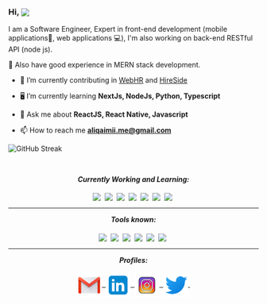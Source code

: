 <h3>Hi, <img align="center" src="assets/gifs/Hi.gif" width="20px" />&nbsp;</h3>

<p>I am a Software Engineer, Expert in front-end development (mobile applications📱, web applications 💻), I'm also working on back-end RESTful API (node js).</p>

<p>🎉 Also have good experience in MERN stack development.</p>

- 🔭 I’m currently contributing in [WebHR](https://web.hr/) and [HireSide](https://hireside.com/)

- 🖥 I’m currently learning **NextJs, NodeJs, Python, Typescript**

- 💬 Ask me about **ReactJS, React Native, Javascript**

- 📫 How to reach me **aliqaimii.me@gmail.com**

![GitHub Streak](https://streak-stats.demolab.com/?user=aliqaimii)

<br/>
               
<p align="left"> 
                      
</p>

<p align="center">
<i><b>Currently Working and Learning:</b></i> 
  <br><br>
  <img align="center" src="assets/languages/react-native.png" width="50px" />&nbsp;
  <img align="center" src="assets/languages/python.svg" width="50px" />&nbsp;
  <img align="center" src="assets/languages/html-5.svg" width="50px" />&nbsp;
    <img align="center" src="assets/languages/nodejs.svg" width="50px" />&nbsp;
  <img align="center" src="assets/languages/react.png" width="50px" />&nbsp;
  <img align="center" src="assets/languages/css.svg" width="50px" />&nbsp;
  <img align="center" src="assets/languages/javascript.svg" width="50px" />&nbsp;
</p>

<hr>

<p align="center">
<i><b>Tools known:</b></i> 
  <br><br>
   <img align="center" src="assets/tools/android-studio.svg" width="50px" />&nbsp;
  <img align="center" src="assets/tools/vs-code.svg" width="50px" />&nbsp;
  <img align="center" src="assets/tools/microsoft-office.svg" width="55px" />&nbsp;
 <img align="center" src="assets/tools/xcode.svg" width="55px" />&nbsp;
  <img align="center" src="assets/tools/cmd.svg" width="50px" />&nbsp;
  <img align="center" src="assets/tools/github.svg" width="55px" />&nbsp;
</p>

<hr>

<p align="center">
<i><b>Profiles:</b></i> 
  <br><br>
<a href="mailto:aliqaimii.me@gmail.com">
<img align="center" alt="Ali @Mail" width="50px" src="assets/handles/gmail.png" />&nbsp;
</a>

<a href="https://www.linkedin.com/in/ali-raza-qaimkhani-04606b153/">
<img align="center" alt="Ali @LinkedIN" width="50px" src="assets/handles/linkedin.png" />&nbsp;
</a>
  
  <a href="https://www.instagram.com/ali_qaimii/">
<img align="center" alt="Ali @Instagram" width="50px" src="assets/handles/instagram.png" />&nbsp;
</a>

<a href="https://twitter.com/aliqaimii">
<img align="center" alt="Ali @Twitter" width="50px" src="assets/handles/twitter.png" />&nbsp;
</a>

</p>
